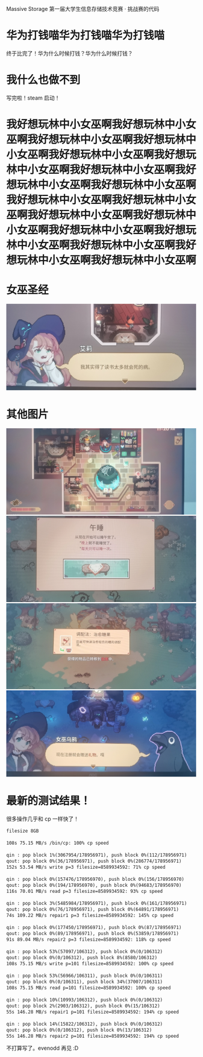 Massive Storage 第一届大学生信息存储技术竞赛 · 挑战赛的代码

# 华为打钱喵华为打钱喵华为打钱喵

终于比完了！华为什么时候打钱？华为什么时候打钱？

# 我什么也做不到

写完啦！steam 启动！

# 我好想玩林中小女巫啊我好想玩林中小女巫啊我好想玩林中小女巫啊我好想玩林中小女巫啊我好想玩林中小女巫啊我好想玩林中小女巫啊我好想玩林中小女巫啊我好想玩林中小女巫啊我好想玩林中小女巫啊我好想玩林中小女巫啊我好想玩林中小女巫啊我好想玩林中小女巫啊我好想玩林中小女巫啊我好想玩林中小女巫啊我好想玩林中小女巫啊我好想玩林中小女巫啊我好想玩林中小女巫啊我好想玩林中小女巫啊

# 女巫圣经

![圣经](./img/w5.jpeg)

# 其他图片

![图片](./img/w1.jpeg)
![图片](./img/w2.jpeg)
![图片](./img/w3.jpeg)
![图片](./img/w4.jpeg)

# 最新的测试结果！

很多操作几乎和 cp 一样快了！

```plain
filesize 8GB

108s 75.15 MB/s /bin/cp: 100% cp speed

qin : pop block 1%(3067954/178956971), push block 0%(112/178956971)
qout: pop block 0%(36/178956971), push block 0%(286774/178956971)
152s 53.54 MB/s write p=3 filesize=8589934592: 71% cp speed

qin : pop block 0%(157476/178956970), push block 0%(156/178956970)
qout: pop block 0%(194/178956970), push block 0%(94683/178956970)
116s 70.01 MB/s read p=3 filesize=8589934592: 93% cp speed

qin : pop block 3%(5485984/178956971), push block 0%(161/178956971)
qout: pop block 0%(76/178956971), push block 0%(64891/178956971)
74s 109.22 MB/s repair1 p=3 filesize=8589934592: 145% cp speed

qin : pop block 0%(177450/178956971), push block 0%(87/178956971)
qout: pop block 0%(89/178956971), push block 0%(53859/178956971)
91s 89.04 MB/s repair2 p=3 filesize=8589934592: 118% cp speed

qin : pop block 53%(57097/106312), push block 0%(0/106312)
qout: pop block 0%(0/106312), push block 8%(8580/106312)
108s 75.15 MB/s write p=101 filesize=8589934592: 100% cp speed

qin : pop block 53%(56966/106311), push block 0%(0/106311)
qout: pop block 0%(0/106311), push block 34%(37007/106311)
108s 75.15 MB/s read p=101 filesize=8589934592: 100% cp speed

qin : pop block 10%(10993/106312), push block 0%(0/106312)
qout: pop block 2%(2903/106312), push block 0%(15/106312)
55s 146.28 MB/s repair1 p=101 filesize=8589934592: 194% cp speed

qin : pop block 14%(15822/106312), push block 0%(0/106312)
qout: pop block 0%(0/106312), push block 0%(13/106312)
55s 146.28 MB/s repair2 p=101 filesize=8589934592: 194% cp speed
```

不打算写了。evenodd 再见 :D
